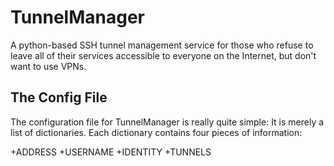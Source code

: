 # TunnelManager
A python-based SSH tunnel management service for those who refuse to leave all of their services accessible to everyone on the Internet, but don't want to use VPNs.

## The Config File
The configuration file for TunnelManager is really quite simple: It is merely a list of dictionaries. Each dictionary contains four pieces of information:

+ADDRESS
+USERNAME
+IDENTITY
+TUNNELS

